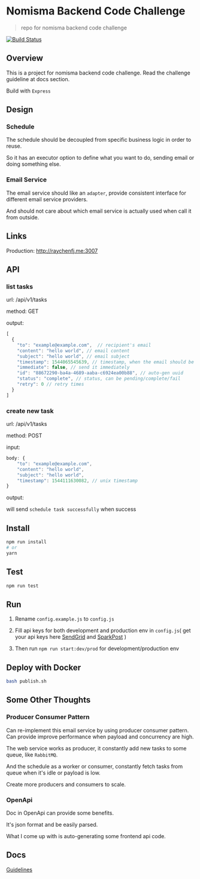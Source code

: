 # Nomisma Backend Code Challenge 
> repo for nomisma backend code challenge

[![Build Status](https://travis-ci.org/raychenfj/nomisma-backend.svg?branch=master)](https://travis-ci.org/raychenfj/nomisma-backend)

## Overview

This is a project for nomisma backend code challenge. Read the challenge guideline at docs section.

Build with `Express`

## Design

### Schedule

The schedule should be decoupled from specific business logic in order to reuse. 

So it has an executor option to define what you want to do, sending email or doing something else.

### Email Service

The email service should like an `adapter`, provide consistent interface for different email service providers.

And should not care about which email service is actually used when call it from outside.

## Links

Production: http://raychenfj.me:3007

## API

### list tasks

url: /api/v1/tasks

method: GET

output: 
```js
[
  {
    "to": "example@example.com",  // recipient's email
    "content": "hello world", // email content
    "subject": "hello world", // email subject
    "timestamp": 1544065545639, // timestamp, when the email should be send
    "immediate": false, // send it immediately
    "id": "88672290-ba4a-4689-aaba-c6924ea00b88", // auto-gen uuid
    "status": "complete", // status, can be pending/complete/fail
    "retry": 0 // retry times
  }
]
```

### create new task

url: /api/v1/tasks

method: POST

input:

```js
body: {
	"to": "example@example.com",
	"content": "hello world",
	"subject": "hello world",
	"timestamp": 1544111630082, // unix timestamp
}
```

output:

will send `schedule task successfully` when success

## Install

```bash
npm run install
# or
yarn
```

## Test
```bash
npm run test
```

## Run
1. Rename `config.example.js` to `config.js`

2. Fill api keys for both development and production env in `config.js`( get your api keys here [SendGrid](https://sendgrid.com/) and [SparkPost](https://www.sparkpost.com/) )

3. Then run `npm run start:dev/prod` for development/production env

## Deploy with Docker
```bash
bash publish.sh
```

## Some Other Thoughts

### Producer Consumer Pattern

Can re-implement this email service by using producer consumer pattern. Can provide improve performance when payload and concurrency are high.

The web service works as producer, it constantly add new tasks to some queue, like `RabbitMQ`.

And the schedule as a worker or consumer, constantly fetch tasks from queue when it's idle or payload is low.

Create more producers and consumers to scale.

### OpenApi

Doc in OpenApi can provide some benefits. 

It's json format and be easily parsed.

What I come up with is auto-generating some frontend api code.

## Docs

[Guidelines](https://github.com/NomismaTech/coding-challenge-tools/blob/master/coding_challenge.md)
